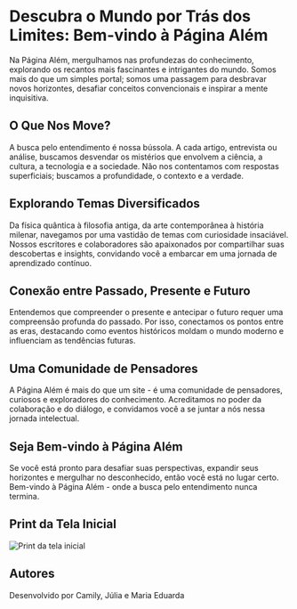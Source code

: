 # Descubra o Mundo por Trás dos Limites: Bem-vindo à Página Além

Na Página Além, mergulhamos nas profundezas do conhecimento, explorando os recantos mais fascinantes e intrigantes do mundo. Somos mais do que um simples portal; somos uma passagem para desbravar novos horizontes, desafiar conceitos convencionais e inspirar a mente inquisitiva.

## O Que Nos Move?

A busca pelo entendimento é nossa bússola. A cada artigo, entrevista ou análise, buscamos desvendar os mistérios que envolvem a ciência, a cultura, a tecnologia e a sociedade. Não nos contentamos com respostas superficiais; buscamos a profundidade, o contexto e a verdade.


## Explorando Temas Diversificados

Da física quântica à filosofia antiga, da arte contemporânea à história milenar, navegamos por uma vastidão de temas com curiosidade insaciável. Nossos escritores e colaboradores são apaixonados por compartilhar suas descobertas e insights, convidando você a embarcar em uma jornada de aprendizado contínuo.

## Conexão entre Passado, Presente e Futuro

Entendemos que compreender o presente e antecipar o futuro requer uma compreensão profunda do passado. Por isso, conectamos os pontos entre as eras, destacando como eventos históricos moldam o mundo moderno e influenciam as tendências futuras.

## Uma Comunidade de Pensadores

A Página Além é mais do que um site - é uma comunidade de pensadores, curiosos e exploradores do conhecimento. Acreditamos no poder da colaboração e do diálogo, e convidamos você a se juntar a nós nessa jornada intelectual.

## Seja Bem-vindo à Página Além

Se você está pronto para desafiar suas perspectivas, expandir seus horizontes e mergulhar no desconhecido, então você está no lugar certo. Bem-vindo à Página Além - onde a busca pelo entendimento nunca termina.

## Print da Tela Inicial

![Print da tela inicial](https://github.com/camilyyasmin/site-livro/commit/0e2644afee55403bf1503a9e46528dd363a35f5f)

## Autores

Desenvolvido por Camily, Júlia e Maria Eduarda